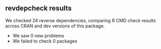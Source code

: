## revdepcheck results

We checked 24 reverse dependencies, comparing R CMD check results across CRAN and dev versions of this package.

 * We saw 0 new problems
 * We failed to check 0 packages


